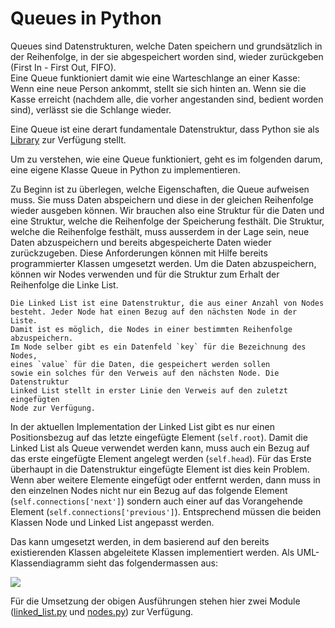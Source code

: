 # Queues in Python

Queues sind Datenstrukturen, welche Daten speichern und grundsätzlich in der
Reihenfolge, in der sie abgespeichert worden sind, wieder zurückgeben (First In
\- First Out, FIFO).  
Eine Queue funktioniert damit wie eine Warteschlange an einer Kasse: Wenn eine
neue Person ankommt, stellt sie sich hinten an. Wenn sie die Kasse erreicht
(nachdem alle, die vorher angestanden sind, bedient worden sind),
verlässt sie die Schlange wieder.

Eine Queue ist eine derart fundamentale Datenstruktur, dass
Python sie als [Library](https://docs.python.org/3/library/queue.html) zur
Verfügung stellt.

Um zu verstehen, wie eine Queue funktioniert, geht es im folgenden darum, eine
eigene Klasse Queue in Python zu implementieren. 

Zu Beginn ist zu überlegen, welche Eigenschaften, die Queue aufweisen muss. Sie
muss Daten abspeichern und diese in der gleichen Reihenfolge wieder ausgeben
können. Wir brauchen also eine Struktur für die Daten und eine Struktur, welche
die Reihenfolge der Speicherung festhält. Die Struktur, welche die Reihenfolge
festhält, muss ausserdem in der Lage sein, neue Daten abzuspeichern und bereits
abgespeicherte Daten wieder zurückzugeben. Diese Anforderungen können mit Hilfe
bereits programmierter Klassen umgesetzt werden. Um die Daten abzuspeichern,
können wir Nodes verwenden und für die Struktur zum Erhalt der Reihenfolge die
Linke List.

```{dropdown} Linked List
Die Linked List ist eine Datenstruktur, die aus einer Anzahl von Nodes
besteht. Jeder Node hat einen Bezug auf den nächsten Node in der Liste.
Damit ist es möglich, die Nodes in einer bestimmten Reihenfolge
abzuspeichern.  
Im Node selber gibt es ein Datenfeld `key` für die Bezeichnung des Nodes,
eines `value` für die Daten, die gespeichert werden sollen
sowie ein solches für den Verweis auf den nächsten Node. Die Datenstruktur 
Linked List stellt in erster Linie den Verweis auf den zuletzt eingefügten
Node zur Verfügung.
```

In der aktuellen Implementation der Linked List gibt es nur einen Positionsbezug
auf das letzte eingefügte Element (`self.root`). Damit die Linked List als Queue
verwendet werden kann, muss auch ein Bezug auf das erste eingefügte Element
angelegt werden (`self.head`). Für das Erste überhaupt in die Datenstruktur
eingefügte Element ist dies kein Problem. Wenn aber weitere Elemente eingefügt
oder entfernt werden, dann muss in den einzelnen Nodes nicht nur ein Bezug auf
das folgende Element (`self.connections['next']`) sondern auch einer auf das
Vorangehende Element (`self.connections['previous']`). Entsprechend müssen die
beiden Klassen Node und Linked List angepasst werden.

Das kann umgesetzt werden, in dem basierend auf den bereits existierenden
Klassen abgeleitete Klassen implementiert werden. Als UML-Klassendiagramm sieht
das folgendermassen aus:

![](class_diagram.svg)

Für die Umsetzung der obigen Ausführungen stehen hier zwei Module
([linked_list.py](src/linked_list.py) und [nodes.py](src/nodes.py)) zur
Verfügung. 
